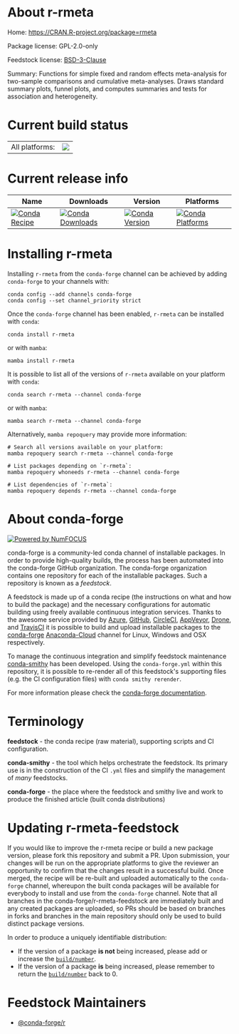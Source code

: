 About r-rmeta
=============

Home: https://CRAN.R-project.org/package=rmeta

Package license: GPL-2.0-only

Feedstock license: [BSD-3-Clause](https://github.com/conda-forge/r-rmeta-feedstock/blob/main/LICENSE.txt)

Summary: Functions for simple fixed and random effects meta-analysis for two-sample comparisons and cumulative meta-analyses. Draws standard summary plots, funnel plots, and computes summaries and tests for association and heterogeneity.

Current build status
====================


<table><tr><td>All platforms:</td>
    <td>
      <a href="https://dev.azure.com/conda-forge/feedstock-builds/_build/latest?definitionId=5766&branchName=main">
        <img src="https://dev.azure.com/conda-forge/feedstock-builds/_apis/build/status/r-rmeta-feedstock?branchName=main">
      </a>
    </td>
  </tr>
</table>

Current release info
====================

| Name | Downloads | Version | Platforms |
| --- | --- | --- | --- |
| [![Conda Recipe](https://img.shields.io/badge/recipe-r--rmeta-green.svg)](https://anaconda.org/conda-forge/r-rmeta) | [![Conda Downloads](https://img.shields.io/conda/dn/conda-forge/r-rmeta.svg)](https://anaconda.org/conda-forge/r-rmeta) | [![Conda Version](https://img.shields.io/conda/vn/conda-forge/r-rmeta.svg)](https://anaconda.org/conda-forge/r-rmeta) | [![Conda Platforms](https://img.shields.io/conda/pn/conda-forge/r-rmeta.svg)](https://anaconda.org/conda-forge/r-rmeta) |

Installing r-rmeta
==================

Installing `r-rmeta` from the `conda-forge` channel can be achieved by adding `conda-forge` to your channels with:

```
conda config --add channels conda-forge
conda config --set channel_priority strict
```

Once the `conda-forge` channel has been enabled, `r-rmeta` can be installed with `conda`:

```
conda install r-rmeta
```

or with `mamba`:

```
mamba install r-rmeta
```

It is possible to list all of the versions of `r-rmeta` available on your platform with `conda`:

```
conda search r-rmeta --channel conda-forge
```

or with `mamba`:

```
mamba search r-rmeta --channel conda-forge
```

Alternatively, `mamba repoquery` may provide more information:

```
# Search all versions available on your platform:
mamba repoquery search r-rmeta --channel conda-forge

# List packages depending on `r-rmeta`:
mamba repoquery whoneeds r-rmeta --channel conda-forge

# List dependencies of `r-rmeta`:
mamba repoquery depends r-rmeta --channel conda-forge
```


About conda-forge
=================

[![Powered by
NumFOCUS](https://img.shields.io/badge/powered%20by-NumFOCUS-orange.svg?style=flat&colorA=E1523D&colorB=007D8A)](https://numfocus.org)

conda-forge is a community-led conda channel of installable packages.
In order to provide high-quality builds, the process has been automated into the
conda-forge GitHub organization. The conda-forge organization contains one repository
for each of the installable packages. Such a repository is known as a *feedstock*.

A feedstock is made up of a conda recipe (the instructions on what and how to build
the package) and the necessary configurations for automatic building using freely
available continuous integration services. Thanks to the awesome service provided by
[Azure](https://azure.microsoft.com/en-us/services/devops/), [GitHub](https://github.com/),
[CircleCI](https://circleci.com/), [AppVeyor](https://www.appveyor.com/),
[Drone](https://cloud.drone.io/welcome), and [TravisCI](https://travis-ci.com/)
it is possible to build and upload installable packages to the
[conda-forge](https://anaconda.org/conda-forge) [Anaconda-Cloud](https://anaconda.org/)
channel for Linux, Windows and OSX respectively.

To manage the continuous integration and simplify feedstock maintenance
[conda-smithy](https://github.com/conda-forge/conda-smithy) has been developed.
Using the ``conda-forge.yml`` within this repository, it is possible to re-render all of
this feedstock's supporting files (e.g. the CI configuration files) with ``conda smithy rerender``.

For more information please check the [conda-forge documentation](https://conda-forge.org/docs/).

Terminology
===========

**feedstock** - the conda recipe (raw material), supporting scripts and CI configuration.

**conda-smithy** - the tool which helps orchestrate the feedstock.
                   Its primary use is in the construction of the CI ``.yml`` files
                   and simplify the management of *many* feedstocks.

**conda-forge** - the place where the feedstock and smithy live and work to
                  produce the finished article (built conda distributions)


Updating r-rmeta-feedstock
==========================

If you would like to improve the r-rmeta recipe or build a new
package version, please fork this repository and submit a PR. Upon submission,
your changes will be run on the appropriate platforms to give the reviewer an
opportunity to confirm that the changes result in a successful build. Once
merged, the recipe will be re-built and uploaded automatically to the
`conda-forge` channel, whereupon the built conda packages will be available for
everybody to install and use from the `conda-forge` channel.
Note that all branches in the conda-forge/r-rmeta-feedstock are
immediately built and any created packages are uploaded, so PRs should be based
on branches in forks and branches in the main repository should only be used to
build distinct package versions.

In order to produce a uniquely identifiable distribution:
 * If the version of a package **is not** being increased, please add or increase
   the [``build/number``](https://docs.conda.io/projects/conda-build/en/latest/resources/define-metadata.html#build-number-and-string).
 * If the version of a package **is** being increased, please remember to return
   the [``build/number``](https://docs.conda.io/projects/conda-build/en/latest/resources/define-metadata.html#build-number-and-string)
   back to 0.

Feedstock Maintainers
=====================

* [@conda-forge/r](https://github.com/conda-forge/r/)

